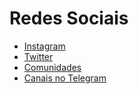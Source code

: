 # Redes Sociais

- [Instagram](/aprenda-swift/social/instagram.md)
- [Twitter](/aprenda-swift/social/twitter.md)
- [Comunidades](/aprenda-swift/social/comunidades.md)
- [Canais no Telegram](/aprenda-swift/social/canais-no-telegram.md)
